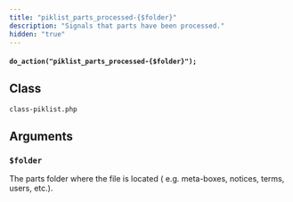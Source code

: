 ```yaml
---
title: "piklist_parts_processed-{$folder}"
description: "Signals that parts have been processed."
hidden: "true"
---
```


#### `do_action("piklist_parts_processed-{$folder}");`


## Class
`class-piklist.php`

## Arguments

### `$folder`
The parts folder where the file is located ( e.g. meta-boxes, notices, terms, users, etc.).
